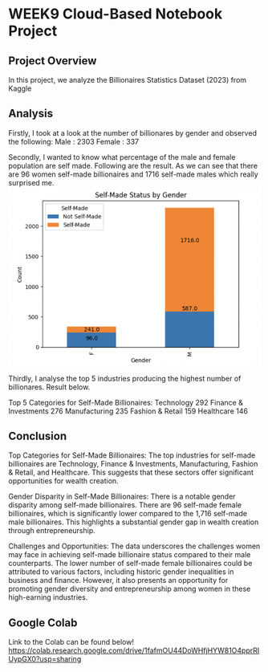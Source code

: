 # WEEK9 Cloud-Based Notebook Project

## Project Overview
In this project, we analyze the Billionaires Statistics Dataset (2023) from Kaggle

## Analysis
Firstly, I took at a look at the number of billionares by gender and observed the following: 
  Male : 2303
  Female : 337 
  
Secondly, I wanted to know what percentage of the male and female population are self made. Following are the result. 
As we can see that there are 96 women self-made billionaires and 1716 self-made males which really surprised me. 
![Alt Text](selfmade.png)

Thirdly, I analyse the top 5 industries producing the highest number of billionares. Result below. 

Top 5 Categories for Self-Made Billionaires:
Technology               292
Finance & Investments    276
Manufacturing            235
Fashion & Retail         159
Healthcare               146

## Conclusion 

Top Categories for Self-Made Billionaires: The top industries for self-made billionaires are Technology, Finance & Investments, Manufacturing, Fashion & Retail, and Healthcare. This suggests that these sectors offer significant opportunities for wealth creation.

Gender Disparity in Self-Made Billionaires: There is a notable gender disparity among self-made billionaires. There are 96 self-made female billionaires, which is significantly lower compared to the 1,716 self-made male billionaires. This highlights a substantial gender gap in wealth creation through entrepreneurship.

Challenges and Opportunities: The data underscores the challenges women may face in achieving self-made billionaire status compared to their male counterparts. The lower number of self-made female billionaires could be attributed to various factors, including historic gender inequalities in business and finance. However, it also presents an opportunity for promoting gender diversity and entrepreneurship among women in these high-earning industries.

## Google Colab 
Link to the Colab can be found below!
https://colab.research.google.com/drive/1fafmOU44DoWHfjHYW81O4pprRIUypGX0?usp=sharing
